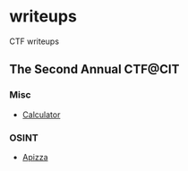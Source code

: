 # writeups
CTF writeups

## The Second Annual CTF@CIT
### Misc
- [Calculator](misc/calc.ipynb)

### OSINT
- [Apizza](osint/apizza.ipynb)
